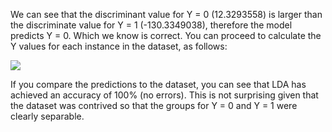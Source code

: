 We can see that the discriminant value for Y = 0 (12.3293558) is larger than the discriminate
value for Y = 1 (-130.3349038), therefore the model predicts Y = 0. Which we know is correct.
You can proceed to calculate the Y values for each instance in the dataset, as follows:

![](https://github.com/fenago/katacoda-scenarios/raw/master/master-machine-learning-algorithms/master-machine-learning-algorithms-06/steps/16/1.JPG)

If you compare the predictions to the dataset, you can see that LDA has achieved an accuracy
of 100% (no errors). This is not surprising given that the dataset was contrived so that the
groups for Y = 0 and Y = 1 were clearly separable.